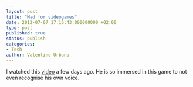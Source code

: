 ```yaml
---
layout: post
title: "Mad for videogames"
date: 2012-07-07 17:16:43.000000000 +02:00
type: post
published: true
status: publish
categories:
- Tech
author: Valentino Urbano 
---
```


I watched this [video][0] a few days ago. He is so immersed in this game to not even recognise his own voice.



[0]: http://multiplayer.it/notizie/102372-call-of-duty-modern-warfare-3-un-ragazzino-litiga-con-se-stesso-giocando-a-call-of-duty.html